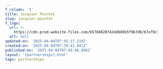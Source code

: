 ```yaml
---
f_column: '3'
title: Jacquier Pointet
slug: jacquier-pointet
f_logo:
  url: >-
    https://cdn.prod.website-files.com/657840207424d689b5f9b7d8/67ef8c7d349ec01179a2cb7a_JAQ_Logo_BnW.svg
  alt: null
updated-on: '2025-04-04T07:45:17.219Z'
created-on: '2025-04-04T07:38:41.841Z'
published-on: '2025-04-04T07:45:40.896Z'
layout: '[partnerships].html'
tags: partnerships
---
```



